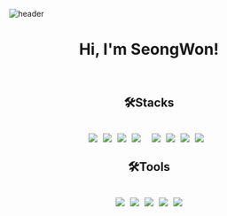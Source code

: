 ![header](https://capsule-render.vercel.app/api?type=waving&color=0:D3D3D3,100:C0C0C0&height=200&section=header&text=👋&fontSize=50&fontColor=000000)


<div align="center">
  <h1>Hi, I'm SeongWon!</h1><br>
</div>

<div align="center">
  <h2>🛠️Stacks</h2><br>
</div>
<div align="center" style="display: flex; flex-wrap: wrap; gap: 10px; justify-content: center;">
  <img src="https://img.shields.io/badge/JAVA-4479A1?style=for-the-badge&logoColor=white">
  <img src="https://img.shields.io/badge/Spring-6DB33F?style=for-the-badge&logo=Spring&logoColor=white">
  <img src="https://img.shields.io/badge/springboot-6DB33F?style=for-the-badge&logo=springboot&logoColor=white">
  <img src="https://img.shields.io/badge/mysql-4479A1?style=for-the-badge&logo=MYSQL&logoColor=white">
  <br>
  <img src="https://img.shields.io/badge/vue-4FC08D?style=for-the-badge&logo=vue.js&logoColor=white">
  <img src="https://img.shields.io/badge/html5-E34F26?style=for-the-badge&logo=HTML5&logoColor=white">
  <img src="https://img.shields.io/badge/css3-1572B6?style=for-the-badge&logo=CSS&logoColor=white">
  <img src="https://img.shields.io/badge/javascript-F7DF1E?style=for-the-badge&logo=GIT&logoColor=white">
  <br>
  
</div>

<div align="center">
  <h2>🛠️Tools</h2><br>
</div>
<div align="center" style="display: flex; flex-wrap: wrap; gap: 10px; justify-content: center;">
  <img src="https://img.shields.io/badge/Figma-F24E1E?style=for-the-badge&logo=Figma&logoColor=white">
  <img src="https://img.shields.io/badge/Jira-0052CC?style=for-the-badge&logo=Jira&logoColor=white">
  <img src="https://img.shields.io/badge/Notion-000000?style=for-the-badge&logo=Notion&logoColor=white">
  <img src="https://img.shields.io/badge/git-F05032?style=for-the-badge&logo=GIT&logoColor=white">
  <img src="https://img.shields.io/badge/github-181717?style=for-the-badge&logo=GITHUB&logoColor=white">
</div>


